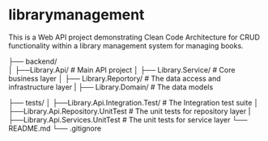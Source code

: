 # librarymanagement


This is a Web API project demonstrating Clean Code Architecture for CRUD functionality within a library management system for managing books.


├── backend/<br>
│   ├──Library.Api/                # Main API project
│   ├── Library.Service/           # Core business layer
│   ├── Library.Reportory/         # The data access and infrastructure layer
|   ├── Library.Domain/            # The data models

├── tests/
│   ├──Library.Api.Integration.Test/       # The Integration test suite
│   ├──Library.Api.Repository.UnitTest     # The unit tests for repository layer
|   ├──Library.Api.Services.UnitTest       # The unit tests for  service layer 
└── README.md
└── .gitignore

